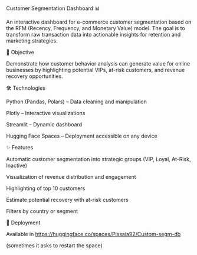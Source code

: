 Customer Segmentation Dashboard 📊

An interactive dashboard for e-commerce customer segmentation based on the RFM (Recency, Frequency, and Monetary Value) model. The goal is to transform raw transaction data into actionable insights for retention and marketing strategies.

📌 Objective

Demonstrate how customer behavior analysis can generate value for online businesses by highlighting potential VIPs, at-risk customers, and revenue recovery opportunities.

🛠️ Technologies

Python (Pandas, Polars) – Data cleaning and manipulation

Plotly – Interactive visualizations

Streamlit – Dynamic dashboard

Hugging Face Spaces – Deployment accessible on any device

✨ Features

Automatic customer segmentation into strategic groups (VIP, Loyal, At-Risk, Inactive)

Visualization of revenue distribution and engagement

Highlighting of top 10 customers

Estimate potential recovery with at-risk customers

Filters by country or segment

🔗 Deployment

Available in https://huggingface.co/spaces/Pissaia92/Custom-segm-db

(sometimes it asks to restart the space)
